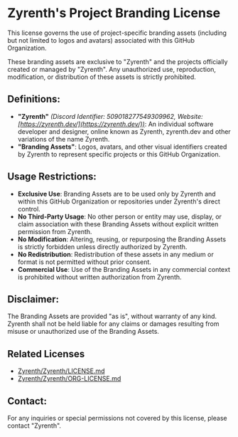 # Zyrenth's Project Branding License

This license governs the use of project-specific branding assets (including but not limited to logos and avatars) associated with this GitHub Organization.

These branding assets are exclusive to "Zyrenth" and the projects officially created or managed by "Zyrenth". Any unauthorized use, reproduction, modification, or distribution of these assets is strictly prohibited.

## Definitions:

- **"Zyrenth"** *(Discord Identifier: 509018277549309962, Website: [https://zyrenth.dev/](https://zyrenth.dev/))*: An individual software developer and designer, online known as Zyrenth, zyrenth.dev and other variations of the name Zyrenth.
- **"Branding Assets"**: Logos, avatars, and other visual identifiers created by Zyrenth to represent specific projects or this GitHub Organization.

## Usage Restrictions:

- **Exclusive Use**: Branding Assets are to be used only by Zyrenth and within this GitHub Organization or repositories under Zyrenth's direct control.
- **No Third-Party Usage**: No other person or entity may use, display, or claim association with these Branding Assets without explicit written permission from Zyrenth.
- **No Modification**: Altering, reusing, or repurposing the Branding Assets is strictly forbidden unless directly authorized by Zyrenth.
- **No Redistribution**: Redistribution of these assets in any medium or format is not permitted without prior consent.
- **Commercial Use**: Use of the Branding Assets in any commercial context is prohibited without written authorization from Zyrenth.

## Disclaimer:

The Branding Assets are provided "as is", without warranty of any kind. Zyrenth shall not be held liable for any claims or damages resulting from misuse or unauthorized use of the Branding Assets.

## Related Licenses

- [Zyrenth/Zyrenth/LICENSE.md](https://github.com/Zyrenth/Zyrenth/blob/main/LICENSE.md)
- [Zyrenth/Zyrenth/ORG-LICENSE.md](https://github.com/Zyrenth/Zyrenth/blob/main/ORG-LICENSE.md)

## Contact:

For any inquiries or special permissions not covered by this license, please contact "Zyrenth".